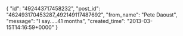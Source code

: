  {
   "id": "492443717458232",
   "post_id": "462493170453287_492149117487692",
   "from_name": "Pete Daoust",
   "message": "I say.....41 months",
   "created_time": "2013-03-15T14:16:59+0000"
 }
